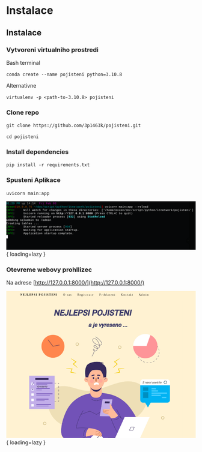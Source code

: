 # Instalace

## Instalace

### Vytvoreni virtualniho prostredi

Bash terminal

```
conda create --name pojisteni python=3.10.8
```

Alternativne
```
virtualenv -p <path-to-3.10.8> pojisteni
```

### Clone repo
```
git clone https://github.com/3p1463k/pojisteni.git
```

```
cd pojisteni
```
### Install dependencies

```
pip install -r requirements.txt
```

### Spusteni Aplikace
```
uvicorn main:app
```
![Start App](img/start1.png){ loading=lazy }

### Otevreme webovy prohllizec

Na adrese [http://127.0.0.1:8000/](http://127.0.0.1:8000/)

![Start App](img/web1.png){ loading=lazy }
